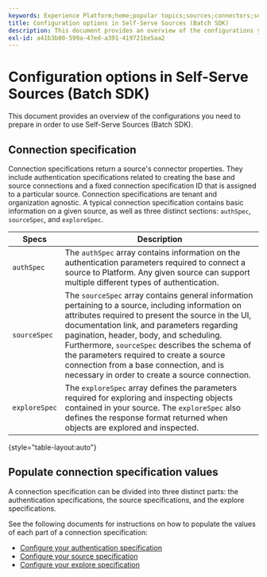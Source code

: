 ```yaml
---
keywords: Experience Platform;home;popular topics;sources;connectors;source connectors;sources sdk;sdk;SDK
title: Configuration options in Self-Serve Sources (Batch SDK)
description: This document provides an overview of the configurations you need to prepare in order to use Self-Serve Sources (Batch SDK).
exl-id: a41b3b80-599a-47ed-a391-419721be5aa2
---
```

# Configuration options in Self-Serve Sources (Batch SDK)

This document provides an overview of the configurations you need to prepare in order to use Self-Serve Sources (Batch SDK).

## Connection specification

Connection specifications return a source's connector properties. They include authentication specifications related to creating the base and source connections and a fixed connection specification ID that is assigned to a particular source. Connection specifications are tenant and organization agnostic. A typical connection specification contains basic information on a given source, as well as three distinct sections: `authSpec`, `sourceSpec`, and `exploreSpec`.

| Specs | Description |
| --- | --- |
| `authSpec` | The `authSpec` array contains information on the authentication parameters required to connect a source to Platform. Any given source can support multiple different types of authentication. |
| `sourceSpec` | The `sourceSpec` array contains general information pertaining to a source, including information on attributes required to present the source in the UI, documentation link, and parameters regarding pagination, header, body, and scheduling. Furthermore, `sourceSpec` describes the schema of the parameters required to create a source connection from a base connection, and is necessary in order to create a source connection. |
| `exploreSpec` | The `exploreSpec` array defines the parameters required for exploring and inspecting objects contained in your source. The `exploreSpec` also defines the response format returned when objects are explored and inspected. |

{style="table-layout:auto"}

## Populate connection specification values

A connection specification can be divided into three distinct parts: the authentication specifications, the source specifications, and the explore specifications. 

See the following documents for instructions on how to populate the values of each part of a connection specification:

* [Configure your authentication specification](./authspec.md)
* [Configure your source specification](./sourcespec.md)
* [Configure your explore specification](./explorespec.md)
